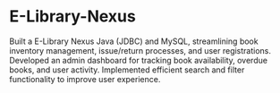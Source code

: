 # E-Library-Nexus
Built a E-Library Nexus Java (JDBC) and MySQL, streamlining book inventory management, issue/return processes, and user registrations. Developed an admin dashboard for tracking book availability, overdue books, and user activity. Implemented efficient search and filter functionality to improve user experience.
